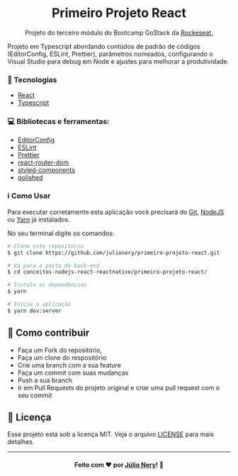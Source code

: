 <h1 align="center">Primeiro Projeto React</h1>

<p align="center">Projeto do terceiro módulo do Bootcamp GoStack da <a href="https://rocketseat.com.br/" target="_blank">Rockeseat.</a></p>

Projeto em Typescript abordando contúdos de padrão de códigos (EditorConfig, ESLint, Prettier), parâmetros nomeados,
configurando o Visual Studio para debug em Node e ajustes para melhorar a produtividade.

### :rocket: Tecnologias
- [React](https://reactjs.org/ "ReactJS")
- [Typescript](https://www.typescriptlang.org/)


### :computer: Bibliotecas e ferramentas:
- [EditorConfig](https://editorconfig.org/)
- [ESLint](https://eslint.org/)
- [Prettier](https://prettier.io/)
- [react-router-dom](https://reacttraining.com/react-router/)
- [styled-components](https://styled-components.com/)
- [polished](https://polished.js.org/)

### :information_source: Como Usar

Para executar corretamente esta aplicação você precisará do [Git](https://git-scm.com), [NodeJS](https://nodejs.org/en/) ou [Yarn](https://yarnpkg.com/) já instalados.

No seu terminal digite os comandos:

```bash
# Clone este repositório
$ git clone https://github.com/julionery/primeiro-projeto-react.git

# Vá para a pasta do back-end
$ cd conceitos-nodejs-react-reactnative/primeiro-projeto-react/

# Instale as dependências
$ yarn

# Inicie a aplicação
$ yarn dev:server


```

## :link: Como contribuir

- Faça um Fork do repositório,
- Faça um clone do respositório
- Crie uma branch com a sua feature
- Faça um commit com suas mudanças
- Push a sua branch
- Ir em Pull Requests do projeto original e criar uma pull request com o seu commit

## :memo: Licença
Esse projeto está sob a licença MIT. Veja o arquivo [LICENSE](LICENSE) para mais detalhes.

---

<h4 align="center">
    Feito com ❤ por <a href="https://www.linkedin.com/in/julio-nery/" target="_blank">Júlio Nery</a>!
    <g-emoji class="g-emoji" alias="wave" fallback-src="https://github.githubassets.com/images/icons/emoji/unicode/1f44b.png">👋</g-emoji>
</h4>
